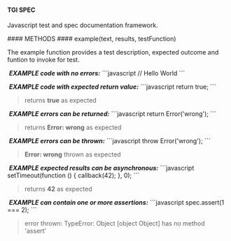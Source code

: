 #### TGI SPEC
<p>Javascript test and spec documentation framework.</p>
#### METHODS
#### example(text, results, testFunction)
<p>The example function provides a test description, expected outcome and funtion to invoke for test.</p>
&nbsp;<b><i>EXAMPLE code with no errors:</i></b>
```javascript
// Hello World
```
<blockquote></blockquote>
&nbsp;<b><i>EXAMPLE code with expected return value:</i></b>
```javascript
return true;
```
<blockquote>returns <strong>true</strong> as expected
</blockquote>
&nbsp;<b><i>EXAMPLE errors can be returned:</i></b>
```javascript
return Error('wrong');
```
<blockquote>returns <strong>Error: wrong</strong> as expected
</blockquote>
&nbsp;<b><i>EXAMPLE errors can be thrown:</i></b>
```javascript
throw Error('wrong');
```
<blockquote><strong>Error: wrong</strong> thrown as expected
</blockquote>
&nbsp;<b><i>EXAMPLE expected results can be asynchronous:</i></b>
```javascript
setTimeout(function () {
  callback(42);
}, 0);
```
<blockquote>returns <strong>42</strong> as expected
</blockquote>
&nbsp;<b><i>EXAMPLE can contain one or more assertions:</i></b>
```javascript
spec.assert(1 === 2);
```
<blockquote>error thrown: TypeError: Object [object Object] has no method 'assert'
</blockquote>